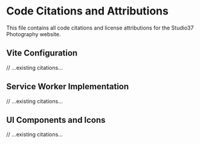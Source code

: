 # Code Citations and Attributions

This file contains all code citations and license attributions for the Studio37 Photography website.

## Vite Configuration
// ...existing citations...

## Service Worker Implementation  
// ...existing citations...

## UI Components and Icons
// ...existing citations...
